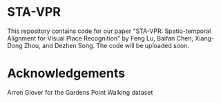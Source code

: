# STA-VPR
This repository contains code for our paper "STA-VPR: Spatio-temporal Alignment for Visual Place Recognition" by Feng Lu, Baifan Chen, Xiang-Dong Zhou, and Dezhen Song. The code will be uploaded soon.

# Acknowledgements 
Arren Glover for the Gardens Point Walking dataset
